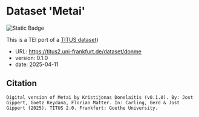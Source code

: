 # Dataset 'Metai'

![Static Badge](https://img.shields.io/badge/TEI_validation-passing-green)

This is a TEI port of a [TITUS dataset](http://titus.uni-frankfurt.de/texte/etcs/balt/lit/donelait/donmetai/donme.htm))

* URL: https://titus2.uni-frankfurt.de/dataset/donme
* version: 0.1.0
* date: 2025-04-11

## Citation
```
Digital version of Metai by Kristijonas Donelaitis (v0.1.0). By: Jost Gippert, Goetz Keydana, Florian Matter. In: Carling, Gerd & Jost Gippert (2025). TITUS 2.0. Frankfurt: Goethe University.
```
